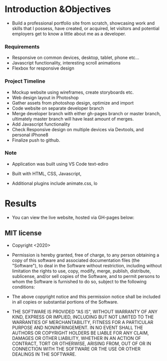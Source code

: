 # Introduction &Objectives
* Build a professional portfolio site from scratch, showcasing work and skills that I possess, have created, or acquired, let visitors and potential employers get to know a little about me as a developer.
### Requirements
* Responsive on common devices, desktop, tablet, phone etc...
* Javascript functionality, interesting scroll animations
* Flexbox for responsive design
### Project Timeline

* Mockup website using wireframes, create storyboards etc.
* Web design layout in Photoshop
* Gather assets from photoshop design, optimize and import
* Code website on separate developer branch
* Merge developer branch with either gh-pages branch or master branch, ultimately master branch will have least amount of merges.
* Add Javascript functionality
* Check Responsive design on multiple devices via Devtools, and personal iPhone8
* Finalize push to github.
### Note
* Application was built using VS Code text-ediro

* Built with HTML, CSS, Javascript, 

* Additional plugins include animate.css, lo
# Results 
* You can view the live website, hosted via GH-pages below: 
## MIT license
* Copyright <2020> <COPYRIGHT Nelvin>

* Permission is hereby granted, free of charge, to any person obtaining a copy of this software and associated documentation files (the "Software"), to deal in the Software without restriction, including without limitation the rights to use, copy, modify, merge, publish, distribute, sublicense, and/or sell copies of the Software, and to permit persons to whom the Software is furnished to do so, subject to the following conditions:

* The above copyright notice and this permission notice shall be included in all copies or substantial portions of the Software.

* THE SOFTWARE IS PROVIDED "AS IS", WITHOUT WARRANTY OF ANY KIND, EXPRESS OR IMPLIED, INCLUDING BUT NOT LIMITED TO THE WARRANTIES OF MERCHANTABILITY, FITNESS FOR A PARTICULAR PURPOSE AND NONINFRINGEMENT. IN NO EVENT SHALL THE AUTHORS OR COPYRIGHT HOLDERS BE LIABLE FOR ANY CLAIM, DAMAGES OR OTHER LIABILITY, WHETHER IN AN ACTION OF CONTRACT, TORT OR OTHERWISE, ARISING FROM, OUT OF OR IN CONNECTION WITH THE SOFTWARE OR THE USE OR OTHER DEALINGS IN THE SOFTWARE.

